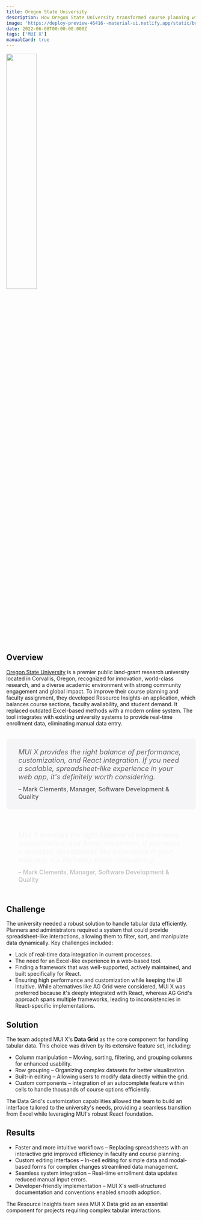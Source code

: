 ```yaml
---
title: Oregon State University
description: How Oregon State University transformed course planning with the MUI X Data Grid.
image: 'https://deploy-preview-46416--material-ui.netlify.app/static/branding/companies/oregon.svg'
date: 2022-06-08T00:00:00.000Z
tags: ['MUI X']
manualCard: true
---
```


<style>
  #blog-responsive-image {
    height: 230px;
    @media (max-width: 600px) {
      height: 167px;
    }
  }
</style>

<img
    id="blog-responsive-image"
    src="/static/branding/companies/oregon.svg"
    alt=""
    style="width: 40%; height: auto; object-fit: cover; object-position: top left; border: 0px; margin-left: 0; margin-bottom: 20px; display: block; text-align: left;"
  />

## Overview

[Oregon State University](https://oregonstate.edu/) is a premier public land-grant research university located in Corvallis, Oregon, recognized for innovation, world-class research, and a diverse academic environment with strong community engagement and global impact.
To improve their course planning and faculty assignment, they developed Resource Insights-an application, which balances course sections, faculty availability, and student demand.
It replaced outdated Excel-based methods with a modern online system.
The tool integrates with existing university systems to provide real-time enrollment data, eliminating manual data entry.

<span class="only-light-mode">
<blockquote style="margin: 32px 0; padding: 24px 32px; background: #f5f5f7; border-left: 6px solid var(--muidocs-palette-primary-main); border-radius: 8px; font-size: 1.15rem; font-style: italic;">
  MUI X provides the right balance of performance, customization, and React integration. If you need a scalable, spreadsheet-like experience in your web app, it's definitely worth considering.
  <br>
  <span style="display: block; margin-top: 12px; font-size: 1rem; font-style: normal; color: #555; font-weight: 500;">
    – Mark Clements, Manager, Software Development & Quality
  </span>
</blockquote>
</span>
<span class="only-dark-mode">
<blockquote style="margin: 32px 0; padding: 24px 32px; background: var(--muidocs-palette-background-default); border-left: 6px solid var(--muidocs-palette-primary-main); color: #f5f5f7; border-radius: 8px; font-size: 1.15rem; font-style: italic;">
  MUI X provides the right balance of performance, customization, and React integration. If you need a scalable, spreadsheet-like experience in your web app, it's definitely worth considering.
  <br>
  <span style="display: block; margin-top: 12px; font-size: 1rem; font-style: normal; color: #bbb; font-weight: 500;">
    – Mark Clements, Manager, Software Development & Quality
  </span>
</blockquote>
</span>

## Challenge

The university needed a robust solution to handle tabular data efficiently.
Planners and administrators required a system that could provide spreadsheet-like interactions, allowing them to filter, sort, and manipulate data dynamically.
Key challenges included:

- Lack of real-time data integration in current processes.
- The need for an Excel-like experience in a web-based tool.
- Finding a framework that was well-supported, actively maintained, and built specifically for React.
- Ensuring high performance and customization while keeping the UI intuitive.
  While alternatives like AG Grid were considered, MUI X was preferred because it's deeply integrated with React, whereas AG Grid's approach spans multiple frameworks, leading to inconsistencies in React-specific implementations.

## Solution

The team adopted MUI X's **Data Grid** as the core component for handling tabular data.
This choice was driven by its extensive feature set, including:

- Column manipulation – Moving, sorting, filtering, and grouping columns for enhanced usability.
- Row grouping – Organizing complex datasets for better visualization.
- Built-in editing – Allowing users to modify data directly within the grid.
- Custom components – Integration of an autocomplete feature within cells to handle thousands of course options efficiently.

The Data Grid's customization capabilities allowed the team to build an interface tailored to the university's needs, providing a seamless transition from Excel while leveraging MUI's robust React foundation.

## Results

- Faster and more intuitive workflows – Replacing spreadsheets with an interactive grid improved efficiency in faculty and course planning.
- Custom editing interfaces – In-cell editing for simple data and modal-based forms for complex changes streamlined data management.
- Seamless system integration – Real-time enrollment data updates reduced manual input errors.
- Developer-friendly implementation – MUI X's well-structured documentation and conventions enabled smooth adoption.

The Resource Insights team sees MUI X Data grid as an essential component for projects requiring complex tabular interactions.

